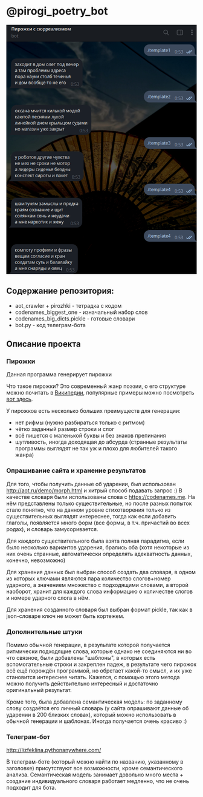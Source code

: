 # @pirogi_poetry_bot

![пример использования](https://github.com/liz-feklina/pirogi_poetry_bot/blob/main/Снимок%20экрана%202025-05-16%20233330.png?raw=true)

## Содержание репозитория:
- aot_crawler + pirozhki - тетрадка с кодом
- codenames_biggest_one - изначальный набор слов
- codenames_big_dicts.pickle - готовые словари
- bot.py - код телеграм-бота

## Описание проекта

### Пирожки

Данная программа генерирует пирожки

Что такое пирожки? Это современный жанр поэзии, о его структуре можно почитать в [Википедии](https://ru.wikipedia.org/wiki/%D0%9F%D0%B8%D1%80%D0%BE%D0%B6%D0%BE%D0%BA_(%D0%BF%D0%BE%D1%8D%D0%B7%D0%B8%D1%8F)), популярные примеры можно посмотреть [вот здесь](https://poetory.ru/pir/likes).

У пирожков есть несколько больших преимуществ для генерации:
- нет рифмы (нужно разбираться только с ритмом)
- чётко заданный размер строки и слог
- всё пишется с маленькой буквы и без знаков препинания
- шутливость, иногда доходящая до абсурда (странные результаты программы выглядят не так уж и плохо для любителей такого жанра)



### Опрашивание сайта и хранение результатов

Для того, чтобы получить данные об ударении, был использован http://aot.ru/demo/morph.html и хитрый способ подавать запрос :)
В качестве словаря были использованы слова с https://codenames.me.  На нём представлены только существительные, но после разных попыток стало понятно, что на данном уровне стихотворения только из существительных выглядят интереснее, тогда как если добавить глаголы, появляется много форм (все формы, в т.ч. причастий во всех родах), и словарь замусоривается.

Для каждого существительного была взята полная парадигма, если было несколько вариантов ударения, брались оба (хотя некоторые из них очень странные, автоматически определять адекватность данных, конечно, невозможно)

Для хранения данных был выбран способ создать два словаря, в одном из которых ключами являются пара количество слогов+номер ударного, а значением множество с подходящими словами, а второй наоборот, хранит для каждого слова информацию о количестве слогов и номере ударного слога в нём.

Для хранения созданного словаря был выбран формат pickle, так как в json-словаре ключ не может быть кортежем.



### Дополнительные штуки

Помимо обычной генерации, в результате которой получается ритмически подходящие слова, которые однако не соединяются ни во что связное, были добавлены "шаблоны", в которых есть вспомогательные строки и закреплен падеж, в результате чего пирожок всё ещё порождён программой, но обретает какой-то смысл, и их уже становится интереснее читать. Кажется, с помощью этого метода можно получить действительно интересный и достаточно оригинальный результат.

Кроме того, была добавлена семантическая модель: по заданному слову создаётся его личный словарь (у сайта опрашивают данные об ударении в 200 близких словах), который можно использовать в обычной генерации и шаблонах. Иногда получается очень красиво :)


### Телеграм-бот

http://lizfeklina.pythonanywhere.com/

В телеграм-боте (который можно найти по названию, указанному в заголовке) присутствуют все возможности, кроме семантического анализа. Семантическая модель занимает довольно много места + создание индивидуального словаря работает медленно, что не очень подходит для бота.
